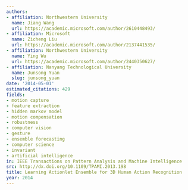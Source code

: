 ```yaml
---
authors:
- affiliation: Northwestern University
  name: Jiang Wang
  url: https://academic.microsoft.com/author/2610448493/
- affiliation: Microsoft
  name: Zicheng Liu
  url: https://academic.microsoft.com/author/2137441535/
- affiliation: Northwestern University
  name: Ying Wu
  url: https://academic.microsoft.com/author/2440350627/
- affiliation: Nanyang Technological University
  name: Junsong Yuan
  slug: junsong_yuan
date: '2014-05-01'
estimated_citations: 429
fields:
- motion capture
- feature extraction
- hidden markov model
- motion compensation
- robustness
- computer vision
- gesture
- ensemble forecasting
- computer science
- invariant
- artificial intelligence
in: IEEE Transactions on Pattern Analysis and Machine Intelligence
src: http://dx.doi.org/10.1109/TPAMI.2013.198
title: Learning Actionlet Ensemble for 3D Human Action Recognition
year: 2014
---
```

